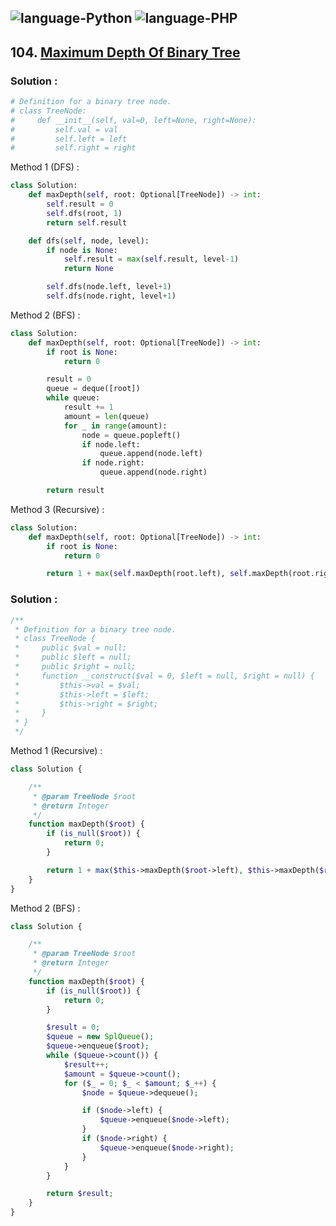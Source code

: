 ![language-Python](https://img.shields.io/badge/%20-Python-ffd43b?style=for-the-badge&logo=PYTHON)
![language-PHP](https://img.shields.io/badge/%20-PHP-acb1f9?style=for-the-badge&logo=PHP)
---

## 104. [Maximum Depth Of Binary Tree](https://leetcode.com/problems/maximum-depth-of-binary-tree)

### Solution :

```python
# Definition for a binary tree node.
# class TreeNode:
#     def __init__(self, val=0, left=None, right=None):
#         self.val = val
#         self.left = left
#         self.right = right
```

Method 1 (DFS) :
```python
class Solution:
    def maxDepth(self, root: Optional[TreeNode]) -> int:
        self.result = 0
        self.dfs(root, 1)
        return self.result

    def dfs(self, node, level):
        if node is None:
            self.result = max(self.result, level-1)
            return None

        self.dfs(node.left, level+1)
        self.dfs(node.right, level+1)
```

Method 2 (BFS) :
```python
class Solution:
    def maxDepth(self, root: Optional[TreeNode]) -> int:
        if root is None:
            return 0

        result = 0
        queue = deque([root])
        while queue:
            result += 1
            amount = len(queue)
            for _ in range(amount):
                node = queue.popleft()
                if node.left:
                    queue.append(node.left)
                if node.right:
                    queue.append(node.right)

        return result
```

Method 3 (Recursive) :
```python
class Solution:
    def maxDepth(self, root: Optional[TreeNode]) -> int:
        if root is None:
            return 0

        return 1 + max(self.maxDepth(root.left), self.maxDepth(root.right))
```

### Solution :

```php
/**
 * Definition for a binary tree node.
 * class TreeNode {
 *     public $val = null;
 *     public $left = null;
 *     public $right = null;
 *     function __construct($val = 0, $left = null, $right = null) {
 *         $this->val = $val;
 *         $this->left = $left;
 *         $this->right = $right;
 *     }
 * }
 */
```

Method 1 (Recursive) :
```php
class Solution {

    /**
     * @param TreeNode $root
     * @return Integer
     */
    function maxDepth($root) {
        if (is_null($root)) {
            return 0;
        }

        return 1 + max($this->maxDepth($root->left), $this->maxDepth($root->right));
    }
}
```

Method 2 (BFS) :
```php
class Solution {

    /**
     * @param TreeNode $root
     * @return Integer
     */
    function maxDepth($root) {
        if (is_null($root)) {
            return 0;
        }

        $result = 0;
        $queue = new SplQueue();
        $queue->enqueue($root);
        while ($queue->count()) {
            $result++;
            $amount = $queue->count();
            for ($_ = 0; $_ < $amount; $_++) {
                $node = $queue->dequeue();

                if ($node->left) {
                    $queue->enqueue($node->left);
                }
                if ($node->right) {
                    $queue->enqueue($node->right);
                }
            }
        }

        return $result;
    }
}
```
